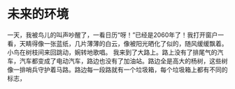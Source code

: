# 未来的环境
一天，我被鸟儿的叫声吵醒了，一看日历“呀！”已经是2060年了！我打开窗户一看，天睛得像一张蓝纸，几片薄薄的白云，像被阳光晒化了似的，随风缓缓飘着。小鸟在树枝间来回跳动，婉转地歌唱。
我来到了大路上。路上没有了排尾气的汽车，汽车都变成了电动汽车，路边也没有了加油站。路边全是高大的杨树，这些树像一排哨兵守护着马路。路边每一段路就有一个垃圾箱，每个垃圾箱上都有不同的标志，
